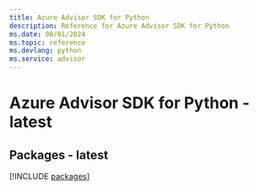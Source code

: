 ```yaml
---
title: Azure Advisor SDK for Python
description: Reference for Azure Advisor SDK for Python
ms.date: 08/01/2024
ms.topic: reference
ms.devlang: python
ms.service: advisor
---
```

# Azure Advisor SDK for Python - latest
## Packages - latest
[!INCLUDE [packages](advisor-index.md)]